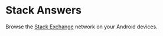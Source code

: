 Stack Answers
=============

Browse the [Stack Exchange](http://http://stackexchange.com/) network on your
Android devices.
